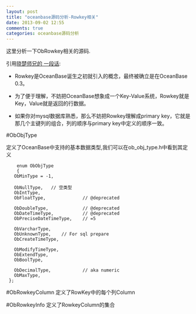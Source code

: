 ```yaml
---
layout: post
title: "oceanbase源码分析-Rowkey相关"
date: 2013-09-02 12:55
comments: true
categories: oceanbase源码分析
---
```


这里分析一下ObRowkey相关的源码.

引用[晓楚师兄的
一段话](http://blog.csdn.net/maray/article/details/9731113 " OceanBase里面的rowkey是什么概念，是由哪些要素构成的？"):

* Rowkey是OceanBase诞生之初就引入的概念，最终被确立是在OceanBase 0.3。

* 为了便于理解，不妨把OceanBase想象成一个Key-Value系统，Rowkey就是Key，Value就是返回的行数据。

* 如果你对mysql数据库熟悉，那么不妨把Rowkey理解成primary key，它就是那几个主键列的组合，列的顺序与primary key中定义的顺序一致。


#ObObjType
	
定义了OceanBase中支持的基本数据类型,我们可以在ob_obj_type.h中看到其定义

		enum ObObjType
		{
       ObMinType = -1,
 
       ObNullType,   // 空类型
       ObIntType,
       ObFloatType,              // @deprecated
 
       ObDoubleType,             // @deprecated
       ObDateTimeType,           // @deprecated
       ObPreciseDateTimeType,    // =5
 
       ObVarcharType,
       ObUnknownType,    // For sql prepare
       ObCreateTimeType,
 
       ObModifyTimeType,
       ObExtendType,
       ObBoolType,
 
       ObDecimalType,            // aka numeric
       ObMaxType,
     };



#ObRowkeyColumn
定义了RowKey中的每个列Column


#ObRowkeyInfo
定义了RowkeyColumn的集合
